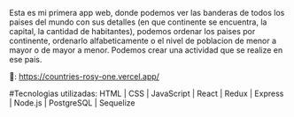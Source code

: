 

Esta es mi primera app web, donde podemos ver las banderas de todos los paises del mundo con sus detalles (en que continente se encuentra, la capital, la cantidad de habitantes), podemos ordenar los paises por continente, ordenarlo alfabeticamente o el nivel de poblacion de menor a mayor o de mayor a menor. Podemos crear una actividad que se realize en ese pais.


: https://countries-rosy-one.vercel.app/

#Tecnologias utilizadas: HTML | CSS | JavaScript | React | Redux | Express | Node.js | PostgreSQL | Sequelize 
